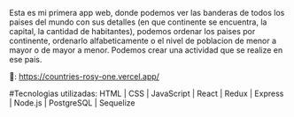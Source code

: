 

Esta es mi primera app web, donde podemos ver las banderas de todos los paises del mundo con sus detalles (en que continente se encuentra, la capital, la cantidad de habitantes), podemos ordenar los paises por continente, ordenarlo alfabeticamente o el nivel de poblacion de menor a mayor o de mayor a menor. Podemos crear una actividad que se realize en ese pais.


: https://countries-rosy-one.vercel.app/

#Tecnologias utilizadas: HTML | CSS | JavaScript | React | Redux | Express | Node.js | PostgreSQL | Sequelize 
